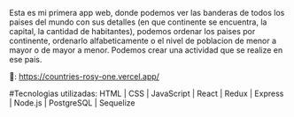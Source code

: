 

Esta es mi primera app web, donde podemos ver las banderas de todos los paises del mundo con sus detalles (en que continente se encuentra, la capital, la cantidad de habitantes), podemos ordenar los paises por continente, ordenarlo alfabeticamente o el nivel de poblacion de menor a mayor o de mayor a menor. Podemos crear una actividad que se realize en ese pais.


: https://countries-rosy-one.vercel.app/

#Tecnologias utilizadas: HTML | CSS | JavaScript | React | Redux | Express | Node.js | PostgreSQL | Sequelize 
